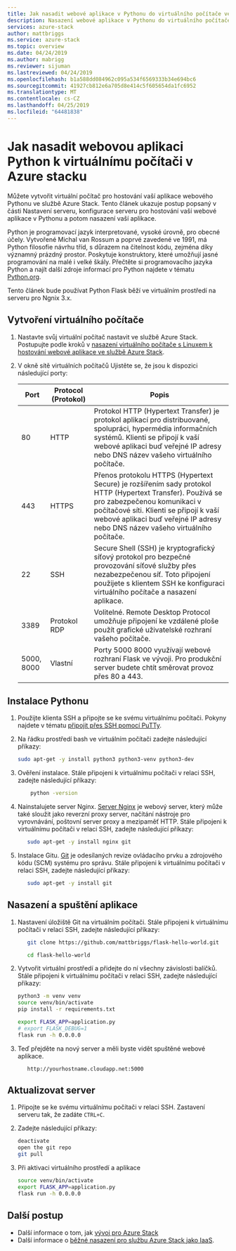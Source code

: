 ```yaml
---
title: Jak nasadit webové aplikace v Pythonu do virtuálního počítače ve službě Azure Stack | Dokumentace Microsoftu
description: Nasazení webové aplikace v Pythonu do virtuálního počítače ve službě Azure Stack.
services: azure-stack
author: mattbriggs
ms.service: azure-stack
ms.topic: overview
ms.date: 04/24/2019
ms.author: mabrigg
ms.reviewer: sijuman
ms.lastreviewed: 04/24/2019
ms.openlocfilehash: b1a588dd084962c095a534f6569333b34e694bc6
ms.sourcegitcommit: 41927cb812e6a705d8e414c5f605654da1fc6952
ms.translationtype: MT
ms.contentlocale: cs-CZ
ms.lasthandoff: 04/25/2019
ms.locfileid: "64481838"
---
```

# <a name="how-to-deploy-a-python-web-app-to-a-vm-in-azure-stack"></a>Jak nasadit webovou aplikaci Python k virtuálnímu počítači v Azure stacku

Můžete vytvořit virtuální počítač pro hostování vaší aplikace webového Pythonu ve službě Azure Stack. Tento článek ukazuje postup popsaný v části Nastavení serveru, konfigurace serveru pro hostování vaší webové aplikace v Pythonu a potom nasazení vaší aplikace.

Python je programovací jazyk interpretované, vysoké úrovně, pro obecné účely. Vytvořené Michal van Rossum a poprvé zavedené ve 1991, má Python filosofie návrhu tříd, s důrazem na čitelnost kódu, zejména díky významný prázdný prostor. Poskytuje konstruktory, které umožňují jasné programování na malé i velké škály. Přečtěte si programovacího jazyka Python a najít další zdroje informací pro Python najdete v tématu [Python.org](https://www.python.org).

Tento článek bude používat Python Flask běží ve virtuálním prostředí na serveru pro Ngnix 3.x.

## <a name="create-a-vm"></a>Vytvoření virtuálního počítače

1. Nastavte svůj virtuální počítač nastavit ve službě Azure Stack. Postupujte podle kroků v [nasazení virtuálního počítače s Linuxem k hostování webové aplikace ve službě Azure Stack](azure-stack-dev-start-howto-deploy-linux.md).

2. V okně sítě virtuálních počítačů Ujistěte se, že jsou k dispozici následující porty:

    | Port | Protocol (Protokol) | Popis |
    | --- | --- | --- |
    | 80 | HTTP | Protokol HTTP (Hypertext Transfer) je protokol aplikací pro distribuované, spolupráci, hypermédia informačních systémů. Klienti se připojí k vaší webové aplikaci buď veřejné IP adresy nebo DNS název vašeho virtuálního počítače. |
    | 443 | HTTPS | Přenos protokolu HTTPS (Hypertext Secure) je rozšířením sady protokol HTTP (Hypertext Transfer). Používá se pro zabezpečenou komunikaci v počítačové síti. Klienti se připojí k vaší webové aplikaci buď veřejné IP adresy nebo DNS název vašeho virtuálního počítače. |
    | 22 | SSH | Secure Shell (SSH) je kryptografický síťový protokol pro bezpečné provozování síťové služby přes nezabezpečenou síť. Toto připojení použijete s klientem SSH ke konfiguraci virtuálního počítače a nasazení aplikace. |
    | 3389 | Protokol RDP | Volitelné. Remote Desktop Protocol umožňuje připojení ke vzdálené ploše použít grafické uživatelské rozhraní vašeho počítače.   |
    | 5000, 8000 | Vlastní | Porty 5000 8000 využívají webové rozhraní Flask ve vývoji. Pro produkční server budete chtít směrovat provoz přes 80 a 443. |

## <a name="install-python"></a>Instalace Pythonu

1. Použijte klienta SSH a připojte se ke svému virtuálnímu počítači. Pokyny najdete v tématu [připojit přes SSH pomocí PuTTy](azure-stack-dev-start-howto-ssh-public-key.md#connect-via-ssh-with-putty).
2. Na řádku prostředí bash ve virtuálním počítači zadejte následující příkazy:

    ```bash  
    sudo apt-get -y install python3 python3-venv python3-dev
    ```

3. Ověření instalace. Stále připojeni k virtuálnímu počítači v relaci SSH, zadejte následující příkazy:

    ```bash  
        python -version
    ```


3. Nainstalujete server Nginx. [Server Nginx](https://www.nginx.com/resources/wiki/) je webový server, který může také sloužit jako reverzní proxy server, načítání nástroje pro vyrovnávání, poštovní server proxy a mezipaměť HTTP. Stále připojeni k virtuálnímu počítači v relaci SSH, zadejte následující příkazy:

    ```bash  
       sudo apt-get -y install nginx git
    ```

4. Instalace Gitu. [Git](https://git-scm.com) je odesílaných revize ovládacího prvku a zdrojového kódu (SCM) systému pro správu. Stále připojeni k virtuálnímu počítači v relaci SSH, zadejte následující příkazy:

    ```bash  
       sudo apt-get -y install git
    ```

## <a name="deploy-and-run-the-app"></a>Nasazení a spuštění aplikace

1. Nastavení úložiště Git na virtuálním počítači. Stále připojeni k virtuálnímu počítači v relaci SSH, zadejte následující příkazy:

    ```bash  
       git clone https://github.com/mattbriggs/flask-hello-world.git
    
       cd flask-hello-world
    ```

2. Vytvořit virtuální prostředí a přidejte do ní všechny závislosti balíčků.  Stále připojeni k virtuálnímu počítači v relaci SSH, zadejte následující příkazy:

    ```bash  
    python3 -m venv venv
    source venv/bin/activate
    pip install -r requirements.txt
    
    export FLASK_APP=application.py
    # export FLASK_DEBUG=1 
    flask run -h 0.0.0.0
    ```

3.  Teď přejděte na nový server a měli byste vidět spuštěné webové aplikace.

    ```HTTP  
       http://yourhostname.cloudapp.net:5000
    ```

## <a name="update-your-server"></a>Aktualizovat server

1. Připojte se ke svému virtuálnímu počítači v relaci SSH. Zastavení serveru tak, že zadáte `CTRL+C`.
2. Zadejte následující příkazy:

    ```bash  
    deactivate
    open the git repo
    git pull
    ```

3. Při aktivaci virtuálního prostředí a aplikace

    ```bash  
    source venv/bin/activate
    export FLASK_APP=application.py
    flask run -h 0.0.0.0
    ```

## <a name="next-steps"></a>Další postup

- Další informace o tom, jak [vývoj pro Azure Stack](azure-stack-dev-start.md)
- Další informace o [běžné nasazení pro službu Azure Stack jako IaaS](azure-stack-dev-start-deploy-app.md).
